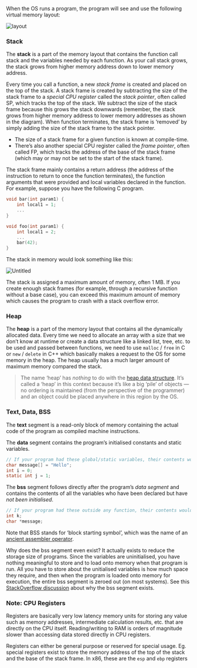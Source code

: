 When the OS runs a program, the program will see and use the following virtual memory layout:

![layout](https://s3.us-west-2.amazonaws.com/secure.notion-static.com/9fce60cc-2b6b-45ae-a04a-92097bd83f4f/Untitled.png?X-Amz-Algorithm=AWS4-HMAC-SHA256&X-Amz-Content-Sha256=UNSIGNED-PAYLOAD&X-Amz-Credential=AKIAT73L2G45EIPT3X45%2F20220410%2Fus-west-2%2Fs3%2Faws4_request&X-Amz-Date=20220410T012314Z&X-Amz-Expires=86400&X-Amz-Signature=3173355e5aa93ae81740c1bfc13f5ff12a84a8fd610d5d903a5d2905769cd473&X-Amz-SignedHeaders=host&response-content-disposition=filename%20%3D%22Untitled.png%22&x-id=GetObject)

### Stack

The **stack** is a part of the memory layout that contains the function call stack and the variables needed by each function. As your call stack grows, the stack grows from higher memory address down to lower memory address.

Every time you call a function, a new *stack frame* is created and placed on the top of the stack. A stack frame is created by subtracting the size of the stack frame to a *special CPU register* called the *stack pointer*, often called SP, which tracks the top of the stack. We subtract the size of the stack frame because this grows the stack downwards (remember, the stack grows from higher memory address to lower memory addresses as shown in the diagram). When function terminates, the stack frame is ‘removed’ by simply adding the size of the stack frame to the stack pointer.
* The size of a stack frame for a given function is known at compile-time.
* There’s also another special CPU register called the *frame pointer*, often called FP, which tracks the address of the base of the stack frame (which may or may not be set to the start of the stack frame).

The stack frame mainly contains a return address (the address of the instruction to return to once the function terminates), the function arguments that were provided and local variables declared in the function.
For example, suppose you have the following C program.

            

```c
void bar(int param1) {
    int local1 = 1;
    ...
}

void foo(int param1) {
    int local1 = 2;
    ...
    bar(42);
}
```

            

The stack in memory would look something like this:

            

![Untitled](https://s3.us-west-2.amazonaws.com/secure.notion-static.com/387b192f-e2e7-4e00-b6e4-c58eeebce013/Untitled.png?X-Amz-Algorithm=AWS4-HMAC-SHA256&X-Amz-Content-Sha256=UNSIGNED-PAYLOAD&X-Amz-Credential=AKIAT73L2G45EIPT3X45%2F20220410%2Fus-west-2%2Fs3%2Faws4_request&X-Amz-Date=20220410T012125Z&X-Amz-Expires=86400&X-Amz-Signature=7791f87eb5a9807766325f2072fd898ee787507021aaa43495da949dc5535c42&X-Amz-SignedHeaders=host&response-content-disposition=filename%20%3D%22Untitled.png%22&x-id=GetObject)

            

The stack is assigned a maximum amount of memory, often 1 MB. If you create enough stack frames (for example, through a recursive function without a base case), you can exceed this maximum amount of memory which causes the program to crash with a stack overflow error.

### Heap

The **heap** is a part of the memory layout that contains all the dynamically allocated data. Every time we need to allocate an array with a size that we don’t know at runtime or create a data structure like a linked list, tree, etc. to be used and passed between functions, we need to use `malloc` / `free` in C or `new` / `delete` in C++ which basically makes a request to the OS for some memory in the heap. The heap usually has a much larger amount of maximum memory compared the stack.

> The name ‘heap’ has *nothing* to do with the [heap data structure](https://en.wikipedia.org/wiki/Heap_(data_structure)). It’s called a ‘heap’ in this context because it’s like a big ‘pile’ of objects — no ordering is maintained (from the perspective of the programmer) and an object could be placed anywhere in this region by the OS.

### Text, Data, BSS

The **text** segment is a read-only block of memory containing the actual code of the program as compiled machine instructions.

The **data** segment contains the program’s initialised constants and static variables.

    

```c
// If your program had these global/static variables, their contents would be stored in the 'data' segment.
char message[] = "Hello";
int i = 0;
static int j = 1;
```

    

The **bss** segment follows directly after the program’s *data segment* and contains the contents of all the variables who have been declared but have *not been initialised*.

    

```c
// If your program had these outside any function, their contents would be stored in the 'bss' segment.
int k;
char *message;
```

    

Note that BSS stands for ‘block starting symbol’, which was the name of an [ancient assembler operator](https://en.wikipedia.org/wiki/.bss#:~:text=References-,Origin,-%5Bedit%5D).

Why does the bss segment even exist? It actually exists to reduce the storage size of programs. Since the variables are uninitialised, you have nothing meaningful to store and to load onto memory when that program is run. All you have to store about the unitialised variables is how much space they require, and then when the program is loaded onto memory for execution, the entire bss segment is zeroed out (on most systems). See this [StackOverflow discussion](https://stackoverflow.com/questions/9535250/why-is-the-bss-segment-required) about why the bss segment exists.

### Note: CPU Registers

Registers are basically very low latency memory units for storing any value such as memory addresses, intermediate calculation results, etc. that are directly on the CPU itself. Reading/writing to RAM is orders of magnitude slower than accessing data stored directly in CPU registers.

Registers can either be general purpose or reserved for special usage. Eg. special registers exist to store the memory address of the top of the stack and the base of the stack frame. In x86, these are the `esp` and `ebp` registers

